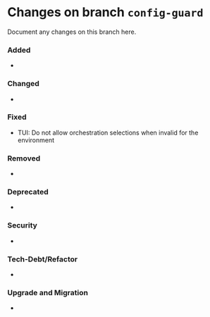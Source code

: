 # Changes on branch `config-guard`
Document any changes on this branch here.
### Added
- 

### Changed
- 

### Fixed
- TUI: Do not allow orchestration selections when invalid for the environment

### Removed
- 

### Deprecated
- 

### Security
- 

### Tech-Debt/Refactor
- 

### Upgrade and Migration
- 
